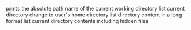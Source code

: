 prints the absolute path name of the current working directory
list current directory
change to user's home directory
list directory content in a long format
list current directory contents including hidden files
